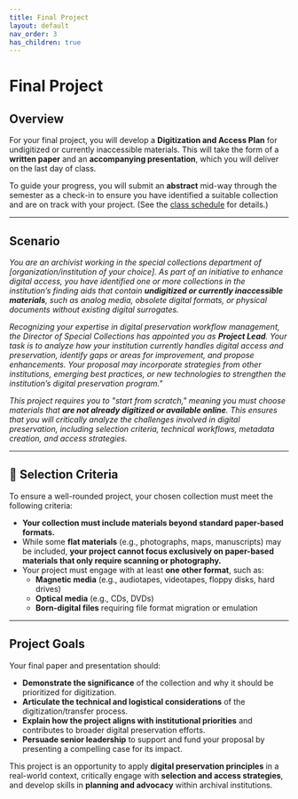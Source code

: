 ```yaml
---
title: Final Project
layout: default
nav_order: 3
has_children: true
---
```


# Final Project

## Overview

For your final project, you will develop a **Digitization and Access Plan** for undigitized or currently inaccessible materials. This will take the form of a **written paper** and an **accompanying presentation**, which you will deliver on the last day of class.

To guide your progress, you will submit an **abstract** mid-way through the semester as a check-in to ensure you have identified a suitable collection and are on track with your project. (See the <a href="https://digital-archives.github.io/HISTGA1011/schedule/" target="_blank">class schedule</a> for details.)

---

## Scenario

_You are an archivist working in the special collections department of [organization/institution of your choice]. As part of an initiative to enhance digital access, you have identified one or more collections in the institution’s finding aids that contain **undigitized or currently inaccessible materials**, such as analog media, obsolete digital formats, or physical documents without existing digital surrogates._

_Recognizing your expertise in digital preservation workflow management, the Director of Special Collections has appointed you as **Project Lead**. Your task is to analyze how your institution currently handles digital access and preservation, identify gaps or areas for improvement, and propose enhancements. Your proposal may incorporate strategies from other institutions, emerging best practices, or new technologies to strengthen the institution’s digital preservation program."_

_This project requires you to "start from scratch," meaning you must choose materials that **are not already digitized or available online**. This ensures that you will critically analyze the challenges involved in digital preservation, including selection criteria, technical workflows, metadata creation, and access strategies._

---

## 📌 Selection Criteria

To ensure a well-rounded project, your chosen collection must meet the following criteria:

- **Your collection must include materials beyond standard paper-based formats.**
- While some **flat materials** (e.g., photographs, maps, manuscripts) may be included, **your project cannot focus exclusively on paper-based materials that only require scanning or photography.**
- Your project must engage with at least **one other format**, such as:
  - **Magnetic media** (e.g., audiotapes, videotapes, floppy disks, hard drives)
  - **Optical media** (e.g., CDs, DVDs)
  - **Born-digital files** requiring file format migration or emulation

---

## Project Goals

Your final paper and presentation should:
- **Demonstrate the significance** of the collection and why it should be prioritized for digitization.
- **Articulate the technical and logistical considerations** of the digitization/transfer process.
- **Explain how the project aligns with institutional priorities** and contributes to broader digital preservation efforts.
- **Persuade senior leadership** to support and fund your proposal by presenting a compelling case for its impact.

This project is an opportunity to apply **digital preservation principles** in a real-world context, critically engage with **selection and access strategies**, and develop skills in **planning and advocacy** within archival institutions.